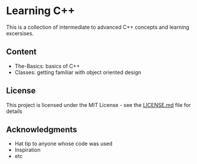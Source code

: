 # Learning C++

This is a collection of intermediate to advanced C++ concepts and learning excersises.

## Content
* The-Basics: basics of C++
* Classes: getting familiar with object oriented design


## License

This project is licensed under the MIT License - see the [LICENSE.md](LICENSE.md) file for details

## Acknowledgments

* Hat tip to anyone whose code was used
* Inspiration
* etc

